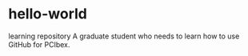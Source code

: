# hello-world
learning repository
A graduate student who needs to learn how to use GitHub for PCIbex.
